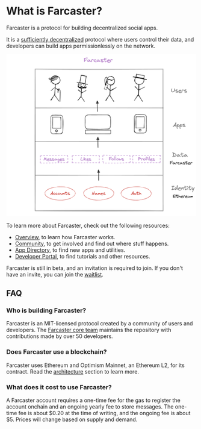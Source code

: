 # What is Farcaster?

Farcaster is a protocol for building decentralized social apps.

It is
a [sufficiently decentralized](https://www.varunsrinivasan.com/2022/01/11/sufficient-decentralization-for-social-networks)
protocol where users control their data, and developers can build apps permissionlessly on the network.

![High Level Overview](./assets/high-level.png)

To learn more about Farcaster, check out the following resources:

- [Overview](reference/protocol/overview.md), to learn how Farcaster works.
- [Community](developers/community.md), to get involved and find out where stuff happens.
- [App Directory](https://www.farcaster.xyz/apps), to find new apps and utilities.
- [Developer Portal](https://www.farcaster.xyz/devs), to find tutorials and other resources.

Farcaster is still in beta, and an invitation is required to join. If you don't have an invite, you can join
the [waitlist](https://app.deform.cc/form/5ccff9d9-9435-42da-bf0f-507e13cd0597/).

## FAQ

### Who is building Farcaster?

Farcaster is an MIT-licensed protocol created by a community of users and developers.
The [Farcaster core team](https://github.com/orgs/farcasterxyz/people) maintains the repository with contributions made
by over 50 developers.

### Does Farcaster use a blockchain?

Farcaster uses Ethereum and Optimism Mainnet, an Ethereum L2, for its contract. Read
the [architecture]() section to learn more.

### What does it cost to use Farcaster?

A Farcaster account requires a one-time fee for the gas to register the account onchain and an ongoing yearly fee to
store messages. The one-time fee is about $0.20 at the time of writing, and the ongoing fee is about $5. Prices will
change based on supply and demand. 
